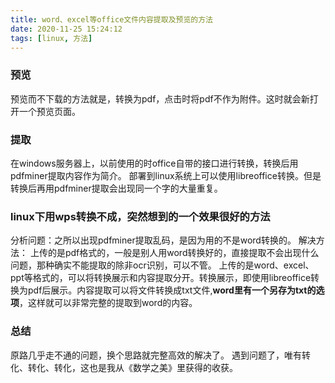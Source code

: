 ```yaml
---
title: word、excel等office文件内容提取及预览的方法
date: 2020-11-25 15:24:12
tags: [linux, 方法]
---
```

### 预览
预览而不下载的方法就是，转换为pdf，点击时将pdf不作为附件。这时就会新打开一个预览页面。

### 提取
在windows服务器上，以前使用的时office自带的接口进行转换，转换后用pdfminer提取内容作为简介。
部署到linux系统上可以使用libreoffice转换。但是转换后再用pdfminer提取会出现同一个字的大量重复。

### linux下用wps转换不成，突然想到的一个效果很好的方法
分析问题：之所以出现pdfminer提取乱码，是因为用的不是word转换的。
解决方法：
上传的是pdf格式的，一般是别人用word转换好的，直接提取不会出现什么问题，那种确实不能提取的除非ocr识别，可以不管。
上传的是word、excel、ppt等格式的，可以将转换展示和内容提取分开。转换展示，即使用libreoffice转换为pdf后展示。内容提取可以将文件转换成txt文件,**word里有一个另存为txt的选项**，这样就可以非常完整的提取到word的内容。

### 总结
原路几乎走不通的问题，换个思路就完整高效的解决了。
遇到问题了，唯有转化、转化、转化，这也是我从《数学之美》里获得的收获。

